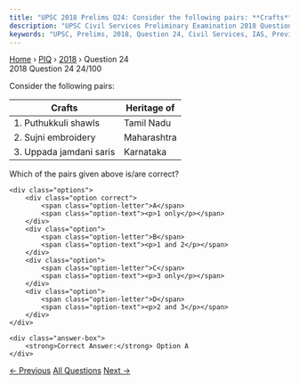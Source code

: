 ```yaml
---
title: "UPSC 2018 Prelims Q24: Consider the following pairs: **Crafts** | **Heritage of**..."
description: "UPSC Civil Services Preliminary Examination 2018 Question 24 with options and answer"
keywords: "UPSC, Prelims, 2018, Question 24, Civil Services, IAS, Previous Year Questions"
---
```


<nav class="breadcrumb">
    <a href="../../">Home</a>
    <span>›</span>
    <a href="../">PIQ</a>
    <span>›</span>
    <a href="./">2018</a>
    <span>›</span>
    <span>Question 24</span>
</nav>

<div class="question-header">
    <div class="question-meta">
        <span class="year-badge">2018</span>
        <span class="question-number">Question 24</span>
        <span class="progress">24/100</span>
    </div>
    <div class="progress-bar">
        <div class="progress-fill" style="width: 24.0%"></div>
    </div>
</div>

<div class="question-content">
    <div class="question-text">
        <p>Consider the following pairs:</p>
<table>
<thead>
<tr>
<th><strong>Crafts</strong></th>
<th><strong>Heritage of</strong></th>
</tr>
</thead>
<tbody>
<tr>
<td>1. Puthukkuli shawls</td>
<td>Tamil Nadu</td>
</tr>
<tr>
<td>2. Sujni embroidery</td>
<td>Maharashtra</td>
</tr>
<tr>
<td>3. Uppada jamdani saris</td>
<td>Karnataka</td>
</tr>
</tbody>
</table>
<p>Which of the pairs given above is/are correct?</p>
    </div>
    
    <div class="options">
        <div class="option correct">
            <span class="option-letter">A</span>
            <span class="option-text"><p>1 only</p></span>
        </div>
        <div class="option">
            <span class="option-letter">B</span>
            <span class="option-text"><p>1 and 2</p></span>
        </div>
        <div class="option">
            <span class="option-letter">C</span>
            <span class="option-text"><p>3 only</p></span>
        </div>
        <div class="option">
            <span class="option-letter">D</span>
            <span class="option-text"><p>2 and 3</p></span>
        </div>
    </div>

    <div class="answer-box">
        <strong>Correct Answer:</strong> Option A
    </div>
</div>

<div class="question-nav">
    <a href="../q023-if-the-president-of-india-exercise-his-power-as-pr/" class="nav-btn prev">← Previous</a>
    <a href="../" class="nav-btn center">All Questions</a>
    <a href="../q025-in-which-of-the-following-areas-can-gps-technology/" class="nav-btn next">Next →</a>
</div>
